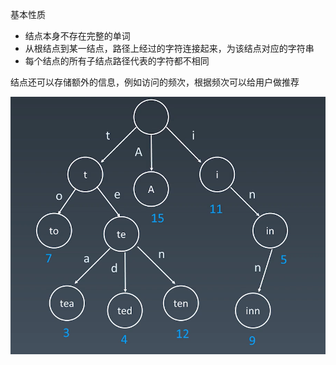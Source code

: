 基本性质

* 结点本身不存在完整的单词
* 从根结点到某一结点，路径上经过的字符连接起来，为该结点对应的字符串
* 每个结点的所有子结点路径代表的字符都不相同

结点还可以存储额外的信息，例如访问的频次，根据频次可以给用户做推荐

![字典树.jpg](assets/20210105160125-1d4ovri-字典树.jpg)
